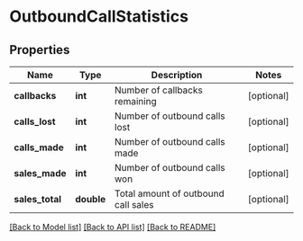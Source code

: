 # OutboundCallStatistics

## Properties
Name | Type | Description | Notes
------------ | ------------- | ------------- | -------------
**callbacks** | **int** | Number of callbacks remaining | [optional] 
**calls_lost** | **int** | Number of outbound calls lost | [optional] 
**calls_made** | **int** | Number of outbound calls made | [optional] 
**sales_made** | **int** | Number of outbound calls won | [optional] 
**sales_total** | **double** | Total amount of outbound call sales | [optional] 

[[Back to Model list]](../README.md#documentation-for-models) [[Back to API list]](../README.md#documentation-for-api-endpoints) [[Back to README]](../README.md)


